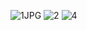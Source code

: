 
![1JPG](https://github.com/DevMehedi-CE/HooBank/assets/116740305/35978343-0dac-47e9-a272-2abc5aae7b14)
![2](https://github.com/DevMehedi-CE/HooBank/assets/116740305/5bdf1bdb-a1d5-4b9e-9597-fb44fdc2e923)
![4](https://github.com/DevMehedi-CE/HooBank/assets/116740305/38ecc98c-b1e6-4945-9728-606674459eb4)
